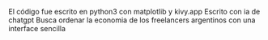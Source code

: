 El código fue escrito en python3 con matplotlib y kivy.app
Escrito con ia de chatgpt
Busca ordenar la economia de los freelancers argentinos con una interface sencilla
